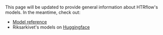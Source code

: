 This page will be updated to provide general information about HTRflow's models. In the meantime, check out:

- [Model reference](../reference/models.md)
- Riksarkivet's models on [Huggingface](https://huggingface.co/Riksarkivet)

